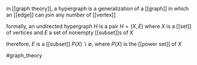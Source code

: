 in [[graph theory]], a hypergraph is a generalization of a [[graph]] in which an [[edge]] can join any number of [[vertex]]

formally, an undirected hypergraph $H$ is a pair $H=(X,E)$ where $X$ is a [[set]] of vertices and $E$ a set of nonempty [[subset]]s of $X$

therefore, $E$ is a [[subset]] $P(X)\backslash {\emptyset}$, where $P(X)$ is the [[power set]] of $X$ 

#graph_theory 